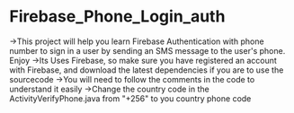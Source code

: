 # Firebase_Phone_Login_auth
->This project will help you learn Firebase Authentication with phone number to sign in a user by sending an SMS message to the user's phone. Enjoy
->Its Uses Firebase, so make sure you have registered an account with Firebase, and download the latest dependencies if you are to use the sourcecode
->You will need to follow the comments in the code to understand it easily
->Change the country code in the ActivityVerifyPhone.java from "+256" to you country phone code
